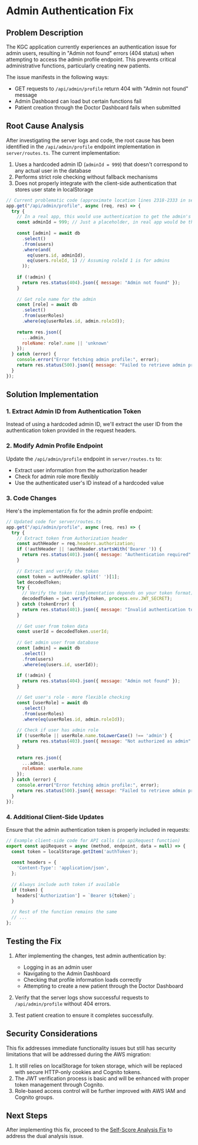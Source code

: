 # Admin Authentication Fix

## Problem Description

The KGC application currently experiences an authentication issue for admin users, resulting in "Admin not found" errors (404 status) when attempting to access the admin profile endpoint. This prevents critical administrative functions, particularly creating new patients.

The issue manifests in the following ways:
- GET requests to `/api/admin/profile` return 404 with "Admin not found" message
- Admin Dashboard can load but certain functions fail
- Patient creation through the Doctor Dashboard fails when submitted

## Root Cause Analysis

After investigating the server logs and code, the root cause has been identified in the `/api/admin/profile` endpoint implementation in `server/routes.ts`. The current implementation:

1. Uses a hardcoded admin ID (`adminId = 999`) that doesn't correspond to any actual user in the database
2. Performs strict role checking without fallback mechanisms
3. Does not properly integrate with the client-side authentication that stores user state in localStorage

```javascript
// Current problematic code (approximate location lines 2318-2333 in server/routes.ts)
app.get("/api/admin/profile", async (req, res) => {
  try {
    // In a real app, this would use authentication to get the admin's ID
    const adminId = 999; // Just a placeholder, in real app would be the authenticated user
    
    const [admin] = await db
      .select()
      .from(users)
      .where(and(
        eq(users.id, adminId),
        eq(users.roleId, 1) // Assuming roleId 1 is for admins
      ));
    
    if (!admin) {
      return res.status(404).json({ message: "Admin not found" });
    }
    
    // Get role name for the admin
    const [role] = await db
      .select()
      .from(userRoles)
      .where(eq(userRoles.id, admin.roleId));
    
    return res.json({
      ...admin,
      roleName: role?.name || 'unknown'
    });
  } catch (error) {
    console.error("Error fetching admin profile:", error);
    return res.status(500).json({ message: "Failed to retrieve admin profile" });
  }
});
```

## Solution Implementation

### 1. Extract Admin ID from Authentication Token

Instead of using a hardcoded admin ID, we'll extract the user ID from the authentication token provided in the request headers.

### 2. Modify Admin Profile Endpoint

Update the `/api/admin/profile` endpoint in `server/routes.ts` to:
- Extract user information from the authorization header
- Check for admin role more flexibly
- Use the authenticated user's ID instead of a hardcoded value

### 3. Code Changes

Here's the implementation fix for the admin profile endpoint:

```javascript
// Updated code for server/routes.ts
app.get("/api/admin/profile", async (req, res) => {
  try {
    // Extract token from Authorization header
    const authHeader = req.headers.authorization;
    if (!authHeader || !authHeader.startsWith('Bearer ')) {
      return res.status(401).json({ message: "Authentication required" });
    }
    
    // Extract and verify the token
    const token = authHeader.split(' ')[1];
    let decodedToken;
    try {
      // Verify the token (implementation depends on your token format)
      decodedToken = jwt.verify(token, process.env.JWT_SECRET);
    } catch (tokenError) {
      return res.status(401).json({ message: "Invalid authentication token" });
    }
    
    // Get user from token data
    const userId = decodedToken.userId;
    
    // Get admin user from database
    const [admin] = await db
      .select()
      .from(users)
      .where(eq(users.id, userId));
    
    if (!admin) {
      return res.status(404).json({ message: "Admin not found" });
    }

    // Get user's role - more flexible checking
    const [userRole] = await db
      .select()
      .from(userRoles)
      .where(eq(userRoles.id, admin.roleId));
    
    // Check if user has admin role
    if (!userRole || userRole.name.toLowerCase() !== 'admin') {
      return res.status(403).json({ message: "Not authorized as admin" });
    }
    
    return res.json({
      ...admin,
      roleName: userRole.name
    });
  } catch (error) {
    console.error("Error fetching admin profile:", error);
    return res.status(500).json({ message: "Failed to retrieve admin profile" });
  }
});
```

### 4. Additional Client-Side Updates

Ensure that the admin authentication token is properly included in requests:

```javascript
// Example client-side code for API calls (in apiRequest function)
export const apiRequest = async (method, endpoint, data = null) => {
  const token = localStorage.getItem('authToken');
  
  const headers = {
    'Content-Type': 'application/json',
  };
  
  // Always include auth token if available
  if (token) {
    headers['Authorization'] = `Bearer ${token}`;
  }
  
  // Rest of the function remains the same
  // ...
};
```

## Testing the Fix

1. After implementing the changes, test admin authentication by:
   - Logging in as an admin user
   - Navigating to the Admin Dashboard
   - Checking that profile information loads correctly
   - Attempting to create a new patient through the Doctor Dashboard

2. Verify that the server logs show successful requests to `/api/admin/profile` without 404 errors.

3. Test patient creation to ensure it completes successfully.

## Security Considerations

This fix addresses immediate functionality issues but still has security limitations that will be addressed during the AWS migration:

1. It still relies on localStorage for token storage, which will be replaced with secure HTTP-only cookies and Cognito tokens.
2. The JWT verification process is basic and will be enhanced with proper token management through Cognito.
3. Role-based access control will be further improved with AWS IAM and Cognito groups.

## Next Steps

After implementing this fix, proceed to the [Self-Score Analysis Fix](./02-self-score-analysis-fix.md) to address the dual analysis issue.